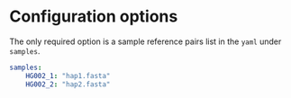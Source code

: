 # Configuration options

The only required option is a sample reference pairs list in the `yaml` under `samples`.

```yaml
samples:
	HG002_1: "hap1.fasta"
	HG002_2: "hap2.fasta"
```
